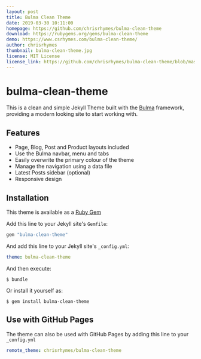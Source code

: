 ```yaml
---
layout: post
title: Bulma Clean Theme
date: 2019-03-30 10:11:00
homepage: https://github.com/chrisrhymes/bulma-clean-theme
download: https://rubygems.org/gems/bulma-clean-theme
demo: https://www.csrhymes.com/bulma-clean-theme/
author: chrisrhymes
thumbnail: bulma-clean-theme.jpg
license: MIT License
license_link: https://github.com/chrisrhymes/bulma-clean-theme/blob/master/LICENSE
---
```


# bulma-clean-theme

This is a clean and simple Jekyll Theme built with the [Bulma](https://bulma.io/) framework, providing a modern looking site to start working with. 

## Features

* Page, Blog, Post and Product layouts included
* Use the Bulma navbar, menu and tabs
* Easily overwrite the primary colour of the theme
* Manage the navigation using a data file
* Latest Posts sidebar (optional)
* Responsive design

## Installation

This theme is available as a [Ruby Gem](https://rubygems.org/gems/bulma-clean-theme)

Add this line to your Jekyll site's `Gemfile`:

```ruby
gem "bulma-clean-theme"
```

And add this line to your Jekyll site's `_config.yml`:

```yaml
theme: bulma-clean-theme
```

And then execute:

    $ bundle

Or install it yourself as:

    $ gem install bulma-clean-theme

## Use with GitHub Pages

The theme can also be used with GitHub Pages by adding this line to your `_config.yml`

```yaml
remote_theme: chrisrhymes/bulma-clean-theme
```
